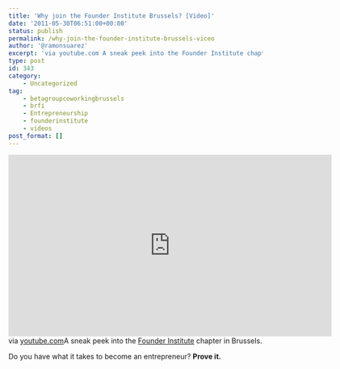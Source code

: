 ```yaml
---
title: 'Why join the Founder Institute Brussels? [Video]'
date: '2011-05-30T06:51:00+00:00'
status: publish
permalink: /why-join-the-founder-institute-brussels-viceo
author: '@ramonsuarez'
excerpt: 'via youtube.com A sneak peek into the Founder Institute chapter in Brussels. Do you have what it takes to become an entrepreneur? Prove it.'
type: post
id: 343
category:
    - Uncategorized
tag:
    - betagroupcoworkingbrussels
    - brfi
    - Entrepreneurship
    - founderinstitute
    - videos
post_format: []
---
```

<span class="embed-youtube" style="text-align:center; display: block;"><iframe allowfullscreen="true" class="youtube-player" height="360" sandbox="allow-scripts allow-same-origin allow-popups allow-presentation" src="https://www.youtube.com/embed/iwCLU2Qtj1k?version=3&rel=1&showsearch=0&showinfo=1&iv_load_policy=1&fs=1&hl=en-US&autohide=2&wmode=transparent" style="border:0;" width="640"></iframe></span>via [youtube.com](http://www.youtube.com/watch?v=iwCLU2Qtj1k&feature=player_embedded)</div>A sneak peek into the [Founder Institute](http://search.twitter.com/search?q=%23brfi) chapter in Brussels.

Do you have what it takes to become an entrepreneur? **Prove it.**

</div>